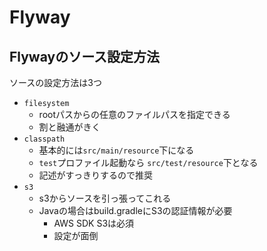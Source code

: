 # Flyway

## Flywayのソース設定方法

ソースの設定方法は3つ

- `filesystem`
    - rootパスからの任意のファイルパスを指定できる
    - 割と融通がきく
- `classpath`
    - 基本的には`src/main/resource`下になる
    - `test`プロファイル起動なら `src/test/resource`下となる
    - 記述がすっきりするので推奨
- `s3`
    - s3からソースを引っ張ってこれる
    - Javaの場合はbuild.gradleにS3の認証情報が必要
        - AWS SDK S3は必須
        - 設定が面倒
